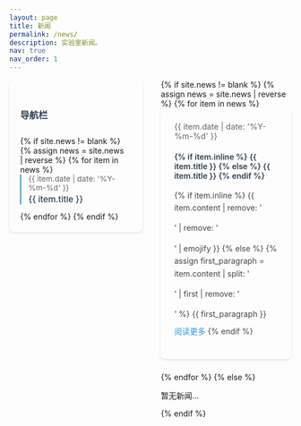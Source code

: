 ```yaml
---
layout: page
title: 新闻
permalink: /news/
description: 实验室新闻。
nav: true
nav_order: 1
---
```


<div class="news-container" style="display: flex; gap: 2rem; margin: 0 auto; max-width: 1200px;">
  <!-- 左侧导航栏 -->
  <div class="news-sidebar" style="flex: 0 0 200px; padding: 1.2rem; border-radius: 8px; box-shadow: 0 2px 4px rgba(0,0,0,0.1); position: sticky; top: 2rem; align-self: flex-start; height: fit-content; max-height: calc(100vh - 4rem); overflow-y: auto;">
    <h3 style="margin-bottom: 1.2rem; color: #2c3e50; font-weight: 600; position: sticky; top: 0; padding: 0.5rem 0; z-index: 1;">导航栏</h3>
    <div class="news-timeline" style="padding-right: 0.5rem;">
      {% if site.news != blank %}
        {% assign news = site.news | reverse %}
        {% for item in news %}
          <div class="timeline-item" style="margin-bottom: 0.8rem; padding-left: 0.8rem; border-left: 2px solid #3498db; position: relative; transition: all 0.3s ease;">
            <div style="font-size: 0.85rem; color: #666;">{{ item.date | date: '%Y-%m-%d' }}</div>
            <a href="#news-{{ forloop.index }}" style="color: #2c3e50; text-decoration: none; font-weight: 500; display: block; margin-top: 0.2rem; transition: color 0.2s; font-size: 0.95rem; overflow: hidden; text-overflow: ellipsis; white-space: nowrap;" onmouseover="this.style.color='#3498db'; this.parentNode.style.transform='translateX(5px)'; this.parentNode.style.borderLeftColor='#2980b9';" onmouseout="this.style.color='#2c3e50'; this.parentNode.style.transform='translateX(0)'; this.parentNode.style.borderLeftColor='#3498db';">{{ item.title }}</a>
          </div>
        {% endfor %}
      {% endif %}
    </div>
  </div>

  <!-- 右侧内容区 -->
  <div class="news-content" style="flex: 1; min-width: 0;">
    {% if site.news != blank %}
      {% assign news = site.news | reverse %}
      {% for item in news %}
        <div id="news-{{ forloop.index }}" class="news-card" style="padding: 1.5rem; margin-bottom: 1.5rem; border-radius: 8px; box-shadow: 0 2px 4px rgba(0,0,0,0.1); transition: transform 0.2s;">
          <div class="news-date" style="color: #666; font-size: 0.9rem; margin-bottom: 0.5rem;">{{ item.date | date: '%Y-%m-%d' }}</div>
          <h4 style="color: #2c3e50; margin-bottom: 1rem; font-weight: 600;">
            {% if item.inline %}
              {{ item.title }}
            {% else %}
              <a href="{{ item.url | relative_url }}" style="color: inherit; text-decoration: none;">{{ item.title }}</a>
            {% endif %}
          </h4>
          <div class="news-content" style="color: #444; line-height: 1.6;">
            {% if item.inline %}
              {{ item.content | remove: '<p>' | remove: '</p>' | emojify }}
            {% else %}
              {% assign first_paragraph = item.content | split: '</p>' | first | remove: '<p>' %}
              {{ first_paragraph }}
              <a href="{{ item.url | relative_url }}" style="color: #3498db; text-decoration: none; display: inline-block; margin-top: 0.5rem; transition: all 0.3s ease;" onmouseover="this.style.color='#2980b9'; this.style.transform='translateX(5px)';" onmouseout="this.style.color='#3498db'; this.style.transform='translateX(0)';">阅读更多</a>
            {% endif %}
          </div>
        </div>
      {% endfor %}
    {% else %}
      <p>暂无新闻...</p>
    {% endif %}
  </div>
</div>

